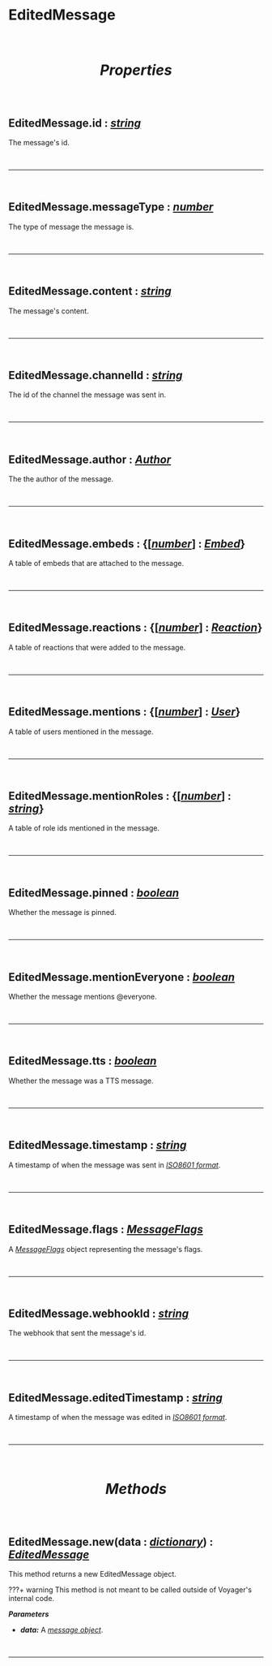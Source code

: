 # EditedMessage

<br />

# <p align = "center">***Properties***</p>

<br />

## **EditedMessage.id :** [*string*](https://create.roblox.com/docs/scripting/luau/strings)
The message's id.

<br />

---

<br />

## **EditedMessage.messageType :** [*number*](https://create.roblox.com/docs/scripting/luau/numbers)
The type of message the message is.

<br />

---

<br />

## **EditedMessage.content :** [*string*](https://create.roblox.com/docs/scripting/luau/strings)
The message's content.

<br />

---

<br />

## **EditedMessage.channelId :** [*string*](https://create.roblox.com/docs/scripting/luau/strings)
The id of the channel the message was sent in.

<br />

---

<br />

## **EditedMessage.author :** [*Author*](Author.md)
The the author of the message.

<br />

---

<br />

## **EditedMessage.embeds :** {[[*number*](https://create.roblox.com/docs/scripting/luau/numbers)] **:** [*Embed*](Embed.md)}
A table of embeds that are attached to the message.

<br />

---

<br />

## **EditedMessage.reactions :** {[[*number*](https://create.roblox.com/docs/scripting/luau/numbers)] **:** [*Reaction*](Reaction.md)}
A table of reactions that were added to the message.

<br />

---

<br />

## **EditedMessage.mentions :** {[[*number*](https://create.roblox.com/docs/scripting/luau/numbers)] **:** [*User*](User.md)}
A table of users mentioned in the message.

<br />

---

<br />

## **EditedMessage.mentionRoles :** {[[*number*](https://create.roblox.com/docs/scripting/luau/numbers)] **:** [*string*](https://create.roblox.com/docs/scripting/luau/strings)}
A table of role ids mentioned in the message.

<br />

---

<br />

## **EditedMessage.pinned :** [*boolean*](https://create.roblox.com/docs/scripting/luau/booleans)
Whether the message is pinned.

<br />

---

<br />

## **EditedMessage.mentionEveryone :** [*boolean*](https://create.roblox.com/docs/scripting/luau/booleans)
Whether the message mentions @everyone.

<br />

---

<br />

## **EditedMessage.tts :** [*boolean*](https://create.roblox.com/docs/scripting/luau/booleans)
Whether the message was a TTS message.

<br />

---

<br />

## **EditedMessage.timestamp :** [*string*](https://create.roblox.com/docs/scripting/luau/strings)
A timestamp of when the message was sent in [*ISO8601 format*](https://www.iso.org/iso-8601-date-and-time-format.html).

<br />

---

<br />

## **EditedMessage.flags :** [*MessageFlags*](MessageFlags.md)
A [*MessageFlags*](MessageFlags.md) object representing the message's flags.

<br />

---

<br />

## **EditedMessage.webhookId :** [*string*](https://create.roblox.com/docs/scripting/luau/strings)
The webhook that sent the message's id.

<br />

---

<br />

## **EditedMessage.editedTimestamp :** [*string*](https://create.roblox.com/docs/scripting/luau/strings)
A timestamp of when the message was edited in [*ISO8601 format*](https://www.iso.org/iso-8601-date-and-time-format.html).

<br />

---

<br />

# <p align = "center">***Methods***</p>

<br />

## **EditedMessage.new**(data **:** [*dictionary*](https://create.roblox.com/docs/scripting/luau/tables#dictionaries)) **:** [*EditedMessage*](EditedMessage.md)
This method returns a new EditedMessage object.

???+ warning
    This method is not meant to be called outside of Voyager's internal code.

***Parameters***

- ***data:*** A [*message object*](https://discord.com/developers/docs/resources/channel#message-object).

<br />

---

<br />